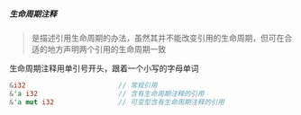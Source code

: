 ##### 生命周期注释
>是描述引用生命周期的办法，虽然其并不能改变引用的生命周期，但可在合适的地方声明两个引用的生命周期一致 

生命周期注释用单引号开头，跟着一个小写的字母单词
```Rust
&i32                       // 常规引用
&'a i32                    // 含有生命周期注释的引用
&'a mut i32                // 可变型含有生命周期注释的引用
```
